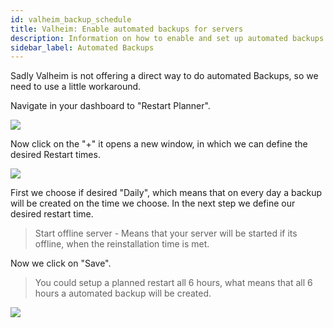 ```yaml
---
id: valheim_backup_schedule
title: Valheim: Enable automated backups for servers
description: Information on how to enable and set up automated backups for your Valheim server from ZAP-Hosting - ZAP-Hosting.com documentation
sidebar_label: Automated Backups
---
```


Sadly Valheim is not offering a direct way to do automated Backups, so we need to use a little workaround. 

Navigate in your dashboard to "Restart Planner".

![](https://screensaver01.zap-hosting.com/index.php/s/s3Zfi9ERNgHZr9q/preview)

Now click on the "+" it opens a new window, in which we can define the desired Restart times.

![](https://screensaver01.zap-hosting.com/index.php/s/8P6TzgqZb5BfB3k/preview)

First we choose if desired "Daily", which means that on every day a backup will be created on the time we choose.
In the next step we define our desired restart time.

> Start offline server - Means that your server will be started if its offline, when the reinstallation time is met.

Now we click on "Save".

> You could setup a planned restart all 6 hours, what means that all 6 hours a automated backup will be created.

![](https://screensaver01.zap-hosting.com/index.php/s/BfmHrstmj7BEyAp/preview)

